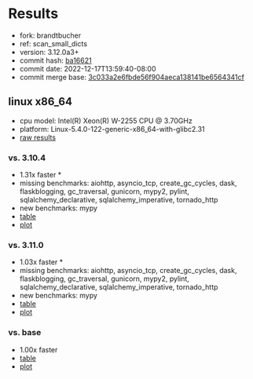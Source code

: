 # Results

- fork: brandtbucher
- ref: scan_small_dicts
- version: 3.12.0a3+
- commit hash: [ba16621](https://github.com/brandtbucher/cpython/commit/ba16621)
- commit date: 2022-12-17T13:59:40-08:00
- commit merge base: [3c033a2e6fbde56f904aeca138141be6564341cf](https://github.com/brandtbucher/cpython/commit/3c033a2e6fbde56f904aeca138141be6564341cf)

## linux x86_64

- cpu model: Intel(R) Xeon(R) W-2255 CPU @ 3.70GHz
- platform: Linux-5.4.0-122-generic-x86_64-with-glibc2.31
- [raw results](bm-20221217-linux-x86_64-brandtbucher-scan_small_dicts-3.12.0a3%2B-ba16621.json)

### vs. 3.10.4

- 1.31x faster \*
- missing benchmarks: aiohttp, asyncio_tcp, create_gc_cycles, dask, flaskblogging, gc_traversal, gunicorn, mypy2, pylint, sqlalchemy_declarative, sqlalchemy_imperative, tornado_http
- new benchmarks: mypy
- [table](bm-20221217-linux-x86_64-brandtbucher-scan_small_dicts-3.12.0a3%2B-ba16621-vs-3.10.4.md)
- [plot](bm-20221217-linux-x86_64-brandtbucher-scan_small_dicts-3.12.0a3%2B-ba16621-vs-3.10.4.png)

### vs. 3.11.0

- 1.03x faster \*
- missing benchmarks: aiohttp, asyncio_tcp, create_gc_cycles, dask, flaskblogging, gc_traversal, gunicorn, mypy2, pylint, sqlalchemy_declarative, sqlalchemy_imperative, tornado_http
- new benchmarks: mypy
- [table](bm-20221217-linux-x86_64-brandtbucher-scan_small_dicts-3.12.0a3%2B-ba16621-vs-3.11.0.md)
- [plot](bm-20221217-linux-x86_64-brandtbucher-scan_small_dicts-3.12.0a3%2B-ba16621-vs-3.11.0.png)

### vs. base

- 1.00x faster
- [table](bm-20221217-linux-x86_64-brandtbucher-scan_small_dicts-3.12.0a3%2B-ba16621-vs-base.md)
- [plot](bm-20221217-linux-x86_64-brandtbucher-scan_small_dicts-3.12.0a3%2B-ba16621-vs-base.png)

